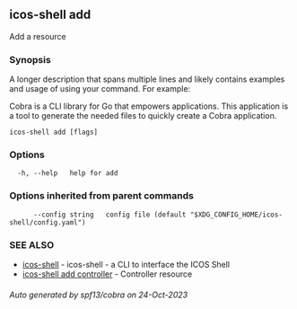 ## icos-shell add

Add a resource

### Synopsis

A longer description that spans multiple lines and likely contains examples
and usage of using your command. For example:

Cobra is a CLI library for Go that empowers applications.
This application is a tool to generate the needed files
to quickly create a Cobra application.

```
icos-shell add [flags]
```

### Options

```
  -h, --help   help for add
```

### Options inherited from parent commands

```
      --config string   config file (default "$XDG_CONFIG_HOME/icos-shell/config.yaml")
```

### SEE ALSO

* [icos-shell](icos-shell.md)	 - icos-shell - a CLI to interface the ICOS Shell
* [icos-shell add controller](icos-shell_add_controller.md)	 - Controller resource

###### Auto generated by spf13/cobra on 24-Oct-2023
